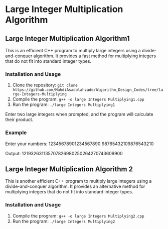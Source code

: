 # Large Integer Multiplication Algorithm 

## Large Integer Multiplication Algorithm1

This is an efficient C++ program to multiply large integers using a divide-and-conquer algorithm. It provides a fast method for multiplying integers that do not fit into standard integer types.

### Installation and Usage

1. Clone the repository: `git clone https://github.com/MahdiAsadolahzade/Algorithm_Design_Codes/tree/large-Integers-Multiplying`
2. Compile the program: `g++ -o large Integers Multiplying1.cpp`
3. Run the program: `./large Integers Multiplying1`


Enter two large integers when prompted, and the program will calculate their product.

### Example

Enter your numbers:
12345678901234567890
98765432109876543210

Output:
121932631135707826980250264270743609900


## Large Integer Multiplication Algorithm 2

This is another efficient C++ program to multiply large integers using a divide-and-conquer algorithm. It provides an alternative method for multiplying integers that do not fit into standard integer types.

### Installation and Usage
 1. Compile the program: `g++ -o large Integers Multiplying2.cpp`
 2. Run the program: `./large Integers Multiplying2`
